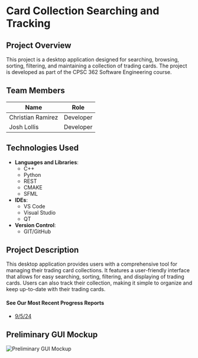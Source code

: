 # Card Collection Searching and Tracking

## Project Overview
This project is a desktop application designed for searching, browsing, sorting, filtering, and maintaining a collection of trading cards. The project is developed as part of the CPSC 362 Software Engineering course.

## Team Members

| Name             | Role                          |
|------------------|-------------------------------|
| Christian Ramirez| Developer                     |
| Josh Lollis      | Developer                     |

## Technologies Used

- **Languages and Libraries**: 
  - C++
  - Python
  - REST
  - CMAKE
  - SFML
- **IDEs**:
  - VS Code
  - Visual Studio
  - QT
- **Version Control**:
  - GIT/GitHub

## Project Description
This desktop application provides users with a comprehensive tool for managing their trading card collections. It features a user-friendly interface that allows for easy searching, sorting, filtering, and displaying of trading cards. Users can also track their collection, making it simple to organize and keep up-to-date with their trading cards.

#### See Our Most Recent Progress Reports
- [9/5/24](https://github.com/TelloViz/Card-Collection/discussions/11)

## Preliminary GUI Mockup
![Preliminary GUI Mockup](https://github.com/user-attachments/assets/3de030e2-53c5-4571-b3aa-591dadcdf244)
